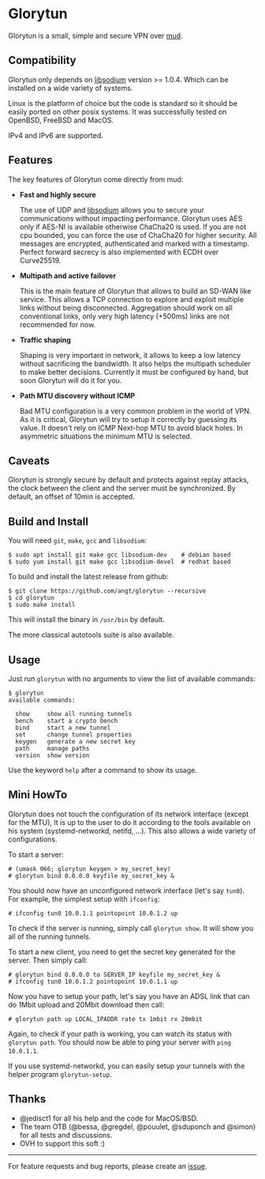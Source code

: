 # Glorytun

Glorytun is a small, simple and secure VPN over [mud](https://github.com/angt/mud).

## Compatibility

Glorytun only depends on [libsodium](https://github.com/jedisct1/libsodium) version >= 1.0.4.
Which can be installed on a wide variety of systems.

Linux is the platform of choice but the code is standard so it should be easily ported on other posix systems.
It was successfully tested on OpenBSD, FreeBSD and MacOS.

IPv4 and IPv6 are supported.

## Features

The key features of Glorytun come directly from mud:

 * **Fast and highly secure**

   The use of UDP and [libsodium](https://github.com/jedisct1/libsodium) allows you to secure
   your communications without impacting performance.
   Glorytun uses AES only if AES-NI is available otherwise ChaCha20 is used.
   If you are not cpu bounded, you can force the use of ChaCha20 for higher security.
   All messages are encrypted, authenticated and marked with a timestamp.
   Perfect forward secrecy is also implemented with ECDH over Curve25519.

 * **Multipath and active failover**

   This is the main feature of Glorytun that allows to build an SD-WAN like service.
   This allows a TCP connection to explore and exploit multiple links without being disconnected.
   Aggregation should work on all conventional links, only very high latency (+500ms) links are not recommended for now.

 * **Traffic shaping**

   Shaping is very important in network, it allows to keep a low latency without sacrificing the bandwidth.
   It also helps the multipath scheduler to make better decisions.
   Currently it must be configured by hand, but soon Glorytun will do it for you.

 * **Path MTU discovery without ICMP**

   Bad MTU configuration is a very common problem in the world of VPN.
   As it is critical, Glorytun will try to setup it correctly by guessing its value.
   It doesn't rely on ICMP Next-hop MTU to avoid black holes.
   In asymmetric situations the minimum MTU is selected.

## Caveats

Glorytun is strongly secure by default and protects against replay attacks,
the clock between the client and the server must be synchronized.
By default, an offset of 10min is accepted.

## Build and Install

You will need `git`, `make`, `gcc` and `libsodium`:

    $ sudo apt install git make gcc libsodium-dev    # debian based
    $ sudo yum install git make gcc libsodium-devel  # redhat based

To build and install the latest release from github:

    $ git clone https://github.com/angt/glorytun --recursive
    $ cd glorytun
    $ sudo make install

This will install the binary in `/usr/bin` by default.

The more classical autotools suite is also available.

## Usage

Just run `glorytun` with no arguments to view the list of available commands:

```
$ glorytun
available commands:

  show     show all running tunnels
  bench    start a crypto bench
  bind     start a new tunnel
  set      change tunnel properties
  keygen   generate a new secret key
  path     manage paths
  version  show version

```

Use the keyword `help` after a command to show its usage.

## Mini HowTo

Glorytun does not touch the configuration of its network interface (except for the MTU),
It is up to the user to do it according to the tools available
on his system (systemd-networkd, netifd, ...).
This also allows a wide variety of configurations.

To start a server:

    # (umask 066; glorytun keygen > my_secret_key)
    # glorytun bind 0.0.0.0 keyfile my_secret_key &

You should now have an unconfigured network interface (let's say `tun0`).
For example, the simplest setup with `ifconfig`:

    # ifconfig tun0 10.0.1.1 pointopoint 10.0.1.2 up

To check if the server is running, simply call `glorytun show`.
It will show you all of the running tunnels.

To start a new client, you need to get the secret key generated for the server.
Then simply call:

    # glorytun bind 0.0.0.0 to SERVER_IP keyfile my_secret_key &
    # ifconfig tun0 10.0.1.2 pointopoint 10.0.1.1 up

Now you have to setup your path, let's say you have an ADSL link that can do 1Mbit upload and 20Mbit download then call:

    # glorytun path up LOCAL_IPADDR rate tx 1mbit rx 20mbit

Again, to check if your path is working, you can watch its status with `glorytun path`.
You should now be able to ping your server with `ping 10.0.1.1`.

If you use systemd-networkd, you can easily setup your tunnels with the helper program `glorytun-setup`.

## Thanks

 * @jedisct1 for all his help and the code for MacOS/BSD.
 * The team OTB (@bessa, @gregdel, @pouulet, @sduponch and @simon) for all tests and discussions.
 * OVH to support this soft :)

---

For feature requests and bug reports, please create an [issue](https://github.com/angt/glorytun/issues).
